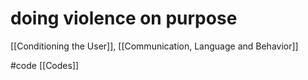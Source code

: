 # doing violence on purpose
[[Conditioning the User]], [[Communication, Language and Behavior]]

#code [[Codes]] 